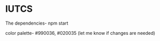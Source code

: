 # IUTCS
The dependencies-
npm start

color palette-
#990036, #020035 (let me know if changes are needed)

